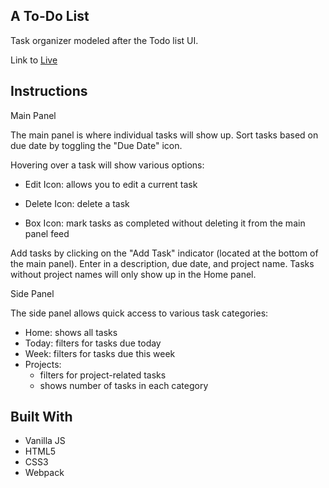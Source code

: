 ## A To-Do List

Task organizer modeled after the Todo list UI.

Link to [Live]()

## Instructions
Main Panel

The main panel is where individual tasks will show up. Sort tasks based on due date by toggling the "Due Date" icon.

Hovering over a task will show various options:

- Edit Icon:  allows you to edit a current task

- Delete Icon: delete a task

- Box Icon: mark tasks as completed without deleting it from the main panel feed

Add tasks by clicking on the "Add Task" indicator (located at the bottom of the main panel). Enter in a description, due date, and project name. Tasks without project names will only show up in the Home panel.

Side Panel

The side panel allows quick access to various task categories:

- Home: shows all tasks
- Today: filters for tasks due today
- Week: filters for tasks due this week
- Projects:
    - filters for project-related tasks
    - shows number of tasks in each category

## Built With
- Vanilla JS
- HTML5
- CSS3
- Webpack




